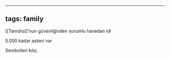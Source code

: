 ---
  tags: family
  ---
  
  [[Tamdro]]'nun güvenliğinden sorumlu hanedan idi
  
  5.000 kadar askeri var
  
  Sembolleri kılıç